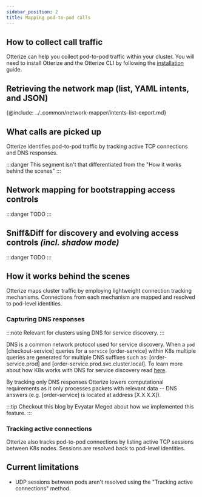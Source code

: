 ```yaml
---
sidebar_position: 2
title: Mapping pod-to-pod calls
---
```


## How to collect call traffic
Otterize can help you collect pod-to-pod traffic within your cluster. You will need to install Otterize and the Otterize CLI by following
the [installation](/documentation/guides/installation) guide.

## Retrieving the network map (list, YAML intents, and JSON)

{@include: ../_common/network-mapper/intents-list-export.md}

## What calls are picked up

Otterize identifies pod-to-pod traffic by tracking active TCP connections and DNS responses.

:::danger
This segment isn't that differentiated from the "How it works behind the scenes"
:::

## Network mapping for bootstrapping access controls
:::danger
TODO
:::

## Sniff&Diff for discovery and evolving access controls *(incl. shadow mode)*
:::danger
TODO
:::

## How it works behind the scenes

Otterize maps cluster traffic by employing lightweight connection tracking mechanisms. Connections from
each mechanism are mapped and resolved to pod-level identities.

### Capturing DNS responses

:::note
Relevant for clusters using DNS for service discovery.
:::

DNS is a common network protocol used for service discovery. When a `pod` [checkout-service] queries for a `service`
[order-service] within K8s multiple queries are generated for multiple DNS suffixes such as: [order-service.prod] and
[order-service.prod.svc.cluster.local]. To learn more about how K8s works with DNS for service discovery
read [here](https://kubernetes.io/docs/concepts/services-networking/dns-pod-service/).

By tracking only DNS responses Otterize lowers computational requirements as it only processes packets with relevant
data -- DNS answers (e.g. [order-service] is located at address [X.X.X.X]).

:::tip
Checkout this blog by Evyatar Meged about how we implemented this feature.
:::

### Tracking active connections

Otterize also tracks pod-to-pod connections by listing active TCP sessions between K8s nodes. Sessions are resolved back
to pod-level identities.

## Current limitations

* UDP sessions between pods aren't resolved using the "Tracking active connections" method.
